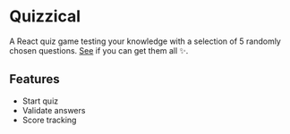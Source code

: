 # Quizzical

A React quiz game testing your knowledge with a selection of 5 randomly chosen questions. [See](https://kate2797.github.io/quizzical-react/) if you can get them all ✨.

## Features
* Start quiz
* Validate answers
* Score tracking
